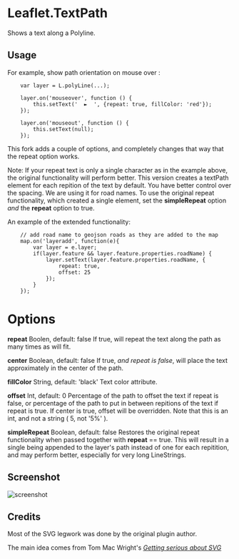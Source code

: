 Leaflet.TextPath
================

Shows a text along a Polyline.

Usage
-----

For example, show path orientation on mouse over :

```
    var layer = L.polyLine(...);

    layer.on('mouseover', function () {
        this.setText('  ►  ', {repeat: true, fillColor: 'red'});
    });

    layer.on('mouseout', function () {
        this.setText(null);
    });
```

This fork adds a couple of options, and completely changes that way that the repeat option works.

Note:  If your repeat text is only a single character as in the example above, the original functionality will perform better.  This version creates a textPath element for each repition of the text by default.  You have better control over the spacing.  We are using it for road names.  To use the original repeat functionality, which created a single <textpath> element, set the **simpleRepeat** option *and* the **repeat** option to true.

An example of the extended functionality:

```
    // add road name to geojson roads as they are added to the map
    map.on('layeradd', function(e){
        var layer = e.layer;
        if(layer.feature && layer.feature.properties.roadName) {
            layer.setText(layer.feature.properties.roadName, {
                repeat: true,
                offset: 25
            });
        }
    });
```

# Options

**repeat**
Boolen, default: false
If true, will repeat the text along the path as many times as will fit.

**center**
Boolean, default: false
If true, *and repeat is false*, will place the text approximately in the center of the path.

**fillColor**
String, default: 'black'
Text color attribute.

**offset**
Int, default: 0
Percentage of the path to offset the text if repeat is false, or percentage of the path to put in between repitions of the text if repeat is true.  If center is true, offset will be overridden.
Note that this is an int, and not a string ( 5, not '5%' ).

**simpleRepeat**
Boolean, default: false
Restores the original repeat functionality when passed together with **repeat** == true.  This will result in a single <textpath> being appended to the layer's path instead of one for each repitition, and may perform better, especially for very long LineStrings.

Screenshot
----------

![screenshot](https://raw.github.com/eyesore/Leaflet.TextPath/master/screenshot.png)

Credits
-------
Most of the SVG legwork was done by the original plugin author.

The main idea comes from Tom Mac Wright's *[Getting serious about SVG](http://mapbox.com/osmdev/2012/11/20/getting-serious-about-svg/)*
